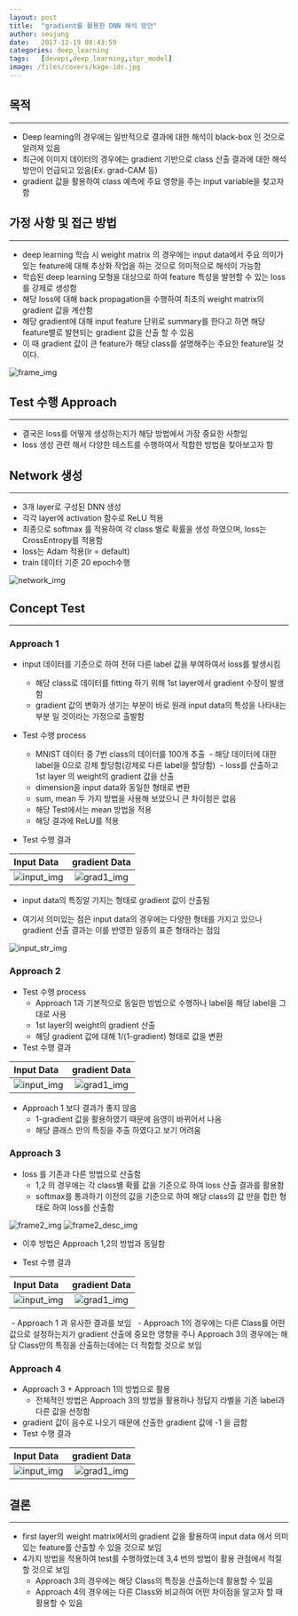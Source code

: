 ```yaml
---
layout: post
title:  "gradient를 활용한 DNN 해석 방안"
author: seujung
date:   2017-12-19 08:43:59
categories: deep_learning
tags:	[devops,deep_learning,itpr_model]
image: /files/covers/kage-idc.jpg
---
```


## 목적
---
- Deep learning의 경우에는 일반적으로 결과에 대한 해석이 black-box 인 것으로 알려져 있음
- 최근에 이미지 데이터의 경우에는 gradient 기반으로 class 산출 결과에 대한 해석 방안이 언급되고 있음(Ex. grad-CAM 등)
- gradient 값을 활용하여 class 예측에 주요 영향을 주는 input variable을 찾고자 함

## 가정 사항 및 접근 방법
---
- deep learning 학습 시 weight matrix 의 경우에는 input data에서 주요 의미가 있는 feature에 대해 추상화 작업을 하는 것으로 의미적으로 해석이 가능함
- 학습된 deep learning  모형을 대상으로 하여 feature 특성을 발현할 수 있는 loss를 강제로 생성함
- 해당 loss에 대해 back propagation을 수행하여 최초의 weight matrix의 gradient 값을 계산함
- 해당 gradient에 대해 input feature 단위로 summary를 한다고 하면  해당 feature별로 발현되는 gradient 값을 산출 할 수 있음
- 이 때  gradient 값이 큰  feature가 해당 class를 설명해주는 주요한 feature일 것이다.

![frame_img](/files/171219_itpr_model/frame.png)

## Test 수행 Approach
---
- 결국은 loss를 어떻게 생성하는지가 해당 방법에서 가장 중요한 사항임
- loss 생성 관련 해서 다양한 테스트를 수행하여서 적합한 방법을 찾아보고자 함

## Network 생성
---
- 3개 layer로 구성된 DNN 생성
- 각각 layer에 activation  함수로 ReLU 적용
- 최종으로 softmax 를 적용하여 각 class 별로 확률을 생성 하였으며, loss는 CrossEntropy를 적용함
- loss는 Adam 적용(lr = default)
- train 데이터 기준 20 epoch수행

![network_img](/files/171219_itpr_model/network.png)

## Concept Test
---
### Approach 1
- input 데이터를 기준으로 하여 전혀 다른 label  값을 부여하여서 loss를 발생시킴
  - 해당 class로 데이터를 fitting  하기 위해 1st layer에서 gradient 수정이 발생함
  - gradient 값의 변화가 생기는 부분이 바로 원래 input data의 특성을 나타내는 부분 일 것이라는 가정으로 출발함
- Test  수행 process
  - MNIST 데이터 중 7번  class의 데이터를 100개 추출
  - 해당 데이터에 대한 label을 0으로 강제 할당함(강제로 다른 label을 할당함)
  - loss를 산출하고 1st layer 의 weight의 gradient 값을 산출
  - dimension을 input data와 동일한 형태로 변환
   - sum, mean 두 가지 방법을 사용해 보았으니 큰 차이점은 없음
   - 해당 Test에서는 mean 방법을 적용
  - 해당 결과에 ReLU를 적용

- Test 수행 결과

 Input Data    | gradient Data
 :------------ | :-----------:
 ![input_img](/files/171219_itpr_model/input_img.png) | ![grad1_img](/files/171219_itpr_model/grad1_img.png)

  - input data의 특징알 가지는 형태로 gradient 값이 산출됨

- 여기서 의미있는 점은 input data의 경우에는 다양한 형태를 가지고 있으나 gradient 산출 결과는 이를 반영한 일종의 표준 형태라는 점임

![input_str_img](/files/171219_itpr_model/input_str.png)

### Approach 2
- Test 수행 process
  - Approach 1과 기본적으로 동일한 방법으로 수행하나 label을 해당 label을 그대로 사용
  - 1st layer의 weight의 gradient  산출
  - 해당 gradient 값에 대해 1/(1-gradient) 형태로 값을 변환
- Test 수행 결과

 Input Data    | gradient Data
 :------------ | :-----------:
 ![input_img](/files/171219_itpr_model/input_img.png) | ![grad1_img](/files/171219_itpr_model/grad2_img.png)

 - Approach 1 보다 결과가 좋지 않음
   - 1-gradient  값을 활용하였기 때문에 음영이 바뀌어서 나옴
   - 해당 클래스 만의 특징을 추출 하였다고 보기 어려움

### Approach 3

- loss 를 기존과 다른 방법으로 산출함
  - 1,2 의 경우에는 각 class별 확률 값을 기준으로 하여 loss 산출 결과를 활용함
  - softmax를 통과하기 이전의 값을 기준으로 하여 해당 class의 값 만을 합한 형태로 하여 loss를 산출함

![frame2_img](/files/171219_itpr_model/frame2.png)
![frame2_desc_img](/files/171219_itpr_model/frame2_desc.png)

- 이후 방법은 Approach 1,2의 방법과 동일함

- Test 수행 결과

 Input Data    | gradient Data
 :------------ | :-----------:
 ![input_img](/files/171219_itpr_model/input_img.png) | ![grad1_img](/files/171219_itpr_model/grad3_img.png)

  - Approach 1 과 유사한 결과를 보임
   - Approach 1의 경우에는 다른 Class를 어떤 값으로 설정하는지가 gradient 산출에 중요한 영향을 주나 Approach 3의 경우에는 해당 Class만의 특징을 산출하는데에는 더 적합할 것으로 보임

### Approach 4
- Approach 3 + Approach 1의 방법으로 활용
  - 전체적인 방법은 Approach 3의 방법을 활용하나 정답지 라벨을 기존 label과 다른 값을 선정함
- gradient  값이 음수로 나오기 때문에 산출한  gradient  값에 -1 을 곱함
- Test 수행 결과

 Input Data    | gradient Data
 :------------ | :-----------:
 ![input_img](/files/171219_itpr_model/input_img.png) | ![grad1_img](/files/171219_itpr_model/grad4_img.png)

## 결론
---

- first layer의 weight matrix에서의 gradient 값을 활용하여 input data 에서 의미있는 feature를 산출할 수 있을 것으로 보임
- 4가지 방법을 적용하여 test를 수행하였는데 3,4 번의 방법이 활용 관점에서 적절할 것으로 보임
  - Approach 3의 경우에는 해당 Class의 특징을 산출하는데 활용할 수 있음
  - Approach 4의 경우에는 다른 Class와 비교하여 어떤 차이점을 알고자 할 때 활용할 수 있음
